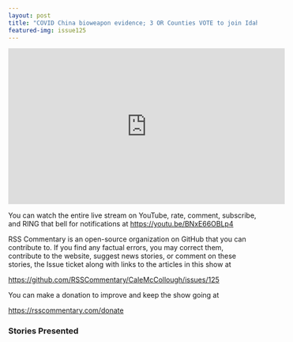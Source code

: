 ```yaml
---
layout: post
title: "COVID China bioweapon evidence; 3 OR Counties VOTE to join Idaho; BLM antisemitism, Asian hate crimes."
featured-img: issue125
---
```


<iframe width="560" height="315" src="https://www.youtube.com/embed/BNxE66OBLp4" frameborder="0" allow="accelerometer; autoplay; encrypted-media; gyroscope; picture-in-picture" allowfullscreen></iframe>

You can watch the entire live stream on YouTube, rate, comment, subscribe, and RING that bell for notifications at <https://youtu.be/BNxE66OBLp4>

RSS Commentary is an open-source organization on GitHub that you can contribute to. If you find any factual errors, you may correct them, contribute to the website, suggest news stories, or comment on these stories, the Issue ticket along with links to the articles in this show at 

<https://github.com/RSSCommentary/CaleMcCollough/issues/125>

You can make a donation to improve and keep the show going at

<https://rsscommentary.com/donate>

### Stories Presented


